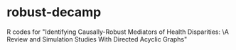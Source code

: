 # robust-decamp
R codes for "Identifying Causally-Robust Mediators of Health Disparities: \\A Review and Simulation Studies With Directed Acyclic Graphs"
